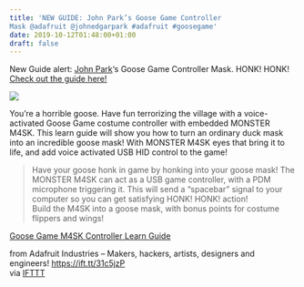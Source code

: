 ```yaml
---
title: 'NEW GUIDE: John Park’s Goose Game Controller
Mask @adafruit @johnedgarpark #adafruit #goosegame'
date: 2019-10-12T01:48:00+01:00
draft: false
---
```


New Guide alert: [John Park](http://jpixl.net)‘s Goose Game Controller Mask. HONK! HONK! [Check out the guide here!](https://learn.adafruit.com/goose-game-m4sk-controller/overview)

![](https://cdn-blog.adafruit.com/uploads/2019/10/honkgame.gif)

You’re a horrible goose. Have fun terrorizing the village with a voice-activated Goose Game costume controller with embedded MONSTER M4SK. This learn guide will show you how to turn an ordinary duck mask into an incredible goose mask! With MONSTER M4SK eyes that bring it to life, and add voice activated USB HID control to the game!

> Have your goose honk in game by honking into your goose mask! The MONSTER M4SK can act as a USB game controller, with a PDM microphone triggering it. This will send a “spacebar” signal to your computer so you can get satisfying HONK! HONK! action!  
> Build the M4SK into a goose mask, with bonus points for costume flippers and wings!

[Goose Game M4SK Controller Learn Guide](https://learn.adafruit.com/goose-game-m4sk-controller/overview)

  
  
from Adafruit Industries – Makers, hackers, artists, designers and engineers! https://ift.tt/31c5jzP  
via [IFTTT](https://ifttt.com/?ref=da&site=blogger)